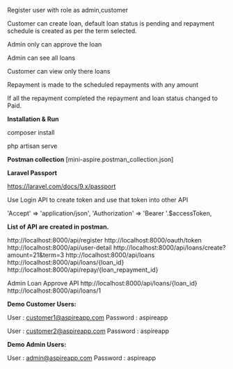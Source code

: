 
Register user with role as admin,customer

Customer can create loan, default loan status is pending and repayment schedule is created as per the term selected.

Admin only can approve the loan

Admin can see all loans

Customer can view only there loans

Repayment is made to the scheduled repayments with any amount

If all the repayment completed the repayment and loan status changed to Paid.

**Installation & Run**

composer install

php artisan serve

**Postman collection**
[mini-aspire.postman_collection.json]

**Laravel Passport**

https://laravel.com/docs/9.x/passport

Use Login API to create token and use that token into other API

'Accept' => 'application/json',
'Authorization' => 'Bearer '.$accessToken,

**List of API are created in postman.**


http://localhost:8000/api/register
http://localhost:8000/oauth/token
http://localhost:8000/api/user-detail
http://localhost:8000/api/loans/create?amount=21&term=3
http://localhost:8000/api/loans
http://localhost:8000/api/loans/{loan_id}
http://localhost:8000/api/repay/{loan_repayment_id}

Admin Loan Approve API
http://localhost:8000/api/loans/{loan_id}
http://localhost:8000/api/loans/1


**Demo Customer Users:**

User : customer1@aspireapp.com
Password : aspireapp


User : customer2@aspireapp.com
Password : aspireapp


**Demo Admin Users:**

User : admin@aspireapp.com
Password : aspireapp
